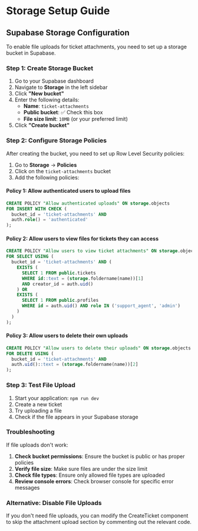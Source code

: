 # Storage Setup Guide

## Supabase Storage Configuration

To enable file uploads for ticket attachments, you need to set up a storage bucket in Supabase.

### Step 1: Create Storage Bucket

1. Go to your Supabase dashboard
2. Navigate to **Storage** in the left sidebar
3. Click **"New bucket"**
4. Enter the following details:
   - **Name**: `ticket-attachments`
   - **Public bucket**: ✅ Check this box
   - **File size limit**: `10MB` (or your preferred limit)
5. Click **"Create bucket"**

### Step 2: Configure Storage Policies

After creating the bucket, you need to set up Row Level Security policies:

1. Go to **Storage** → **Policies**
2. Click on the `ticket-attachments` bucket
3. Add the following policies:

#### Policy 1: Allow authenticated users to upload files
```sql
CREATE POLICY "Allow authenticated uploads" ON storage.objects
FOR INSERT WITH CHECK (
  bucket_id = 'ticket-attachments' AND
  auth.role() = 'authenticated'
);
```

#### Policy 2: Allow users to view files for tickets they can access
```sql
CREATE POLICY "Allow users to view ticket attachments" ON storage.objects
FOR SELECT USING (
  bucket_id = 'ticket-attachments' AND (
    EXISTS (
      SELECT 1 FROM public.tickets 
      WHERE id::text = (storage.foldername(name))[1] 
      AND creator_id = auth.uid()
    ) OR
    EXISTS (
      SELECT 1 FROM public.profiles 
      WHERE id = auth.uid() AND role IN ('support_agent', 'admin')
    )
  )
);
```

#### Policy 3: Allow users to delete their own uploads
```sql
CREATE POLICY "Allow users to delete their uploads" ON storage.objects
FOR DELETE USING (
  bucket_id = 'ticket-attachments' AND
  auth.uid()::text = (storage.foldername(name))[2]
);
```

### Step 3: Test File Upload

1. Start your application: `npm run dev`
2. Create a new ticket
3. Try uploading a file
4. Check if the file appears in your Supabase storage

### Troubleshooting

If file uploads don't work:

1. **Check bucket permissions**: Ensure the bucket is public or has proper policies
2. **Verify file size**: Make sure files are under the size limit
3. **Check file types**: Ensure only allowed file types are uploaded
4. **Review console errors**: Check browser console for specific error messages

### Alternative: Disable File Uploads

If you don't need file uploads, you can modify the CreateTicket component to skip the attachment upload section by commenting out the relevant code. 
